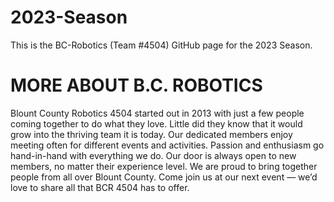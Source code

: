 # 2023-Season
This is the BC-Robotics (Team #4504) GitHub page for the 2023 Season.

# MORE ABOUT B.C. ROBOTICS
Blount County Robotics 4504 started out in 2013 with just a few people coming together to do what they love. Little did they know that it would grow into the thriving team it is today. Our dedicated members enjoy meeting often for different events and activities. Passion and enthusiasm go hand-in-hand with everything we do. Our door is always open to new members, no matter their experience level. We are proud to bring together people from all over Blount County. Come join us at our next event — we’d love to share all that BCR 4504 has to offer.
